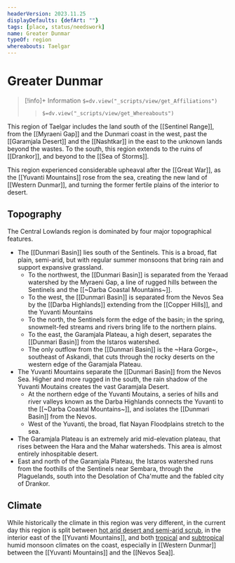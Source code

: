 ```yaml
---
headerVersion: 2023.11.25
displayDefaults: {defArt: ""}
tags: [place, status/needswork]
name: Greater Dunmar
typeOf: region
whereabouts: Taelgar
---
```

# Greater Dunmar
>[!info]+ Information
> `$=dv.view("_scripts/view/get_Affiliations")`
>> `$=dv.view("_scripts/view/get_Whereabouts")`

This region of Taelgar includes the land south of the [[Sentinel Range]], from the [[Myraeni Gap]] and the Dunmari coast in the west, past the [[Garamjala Desert]] and the [[Nashtkar]] in the east to the unknown lands beyond the wastes. To the south, this region extends to the ruins of [[Drankor]], and beyond to the [[Sea of Storms]]. 

This region experienced considerable upheaval after the [[Great War]], as the [[Yuvanti Mountains]] rose from the sea, creating the new land of [[Western Dunmar]], and turning the former fertile plains of the interior to desert. 

## Topography

The Central Lowlands region is dominated by four major topographical features. 
- The [[Dunmari Basin]] lies south of the Sentinels. This is a broad, flat plain, semi-arid, but with regular summer monsoons that bring rain and support expansive grassland. 
	- To the northwest, the [[Dunmari Basin]] is separated from the Yeraad watershed by the Myraeni Gap, a line of rugged hills between the Sentinels and the [[~Darba Coastal Mountains~]]. 
	- To the west, the [[Dunmari Basin]] is separated from the Nevos Sea by the [[Darba Highlands]] extending from the [[Copper Hills]], and the Yuvanti Mountains
	- To the north, the Sentinels form the edge of the basin; in the spring, snowmelt-fed streams and rivers bring life to the northern plains. 
	- To the east, the Garamjala Plateau, a high desert, separates the [[Dunmari Basin]] from the Istaros watershed. 
	- The only outflow from the [[Dunmari Basin]] is the ~Hara Gorge~, southeast of Askandi, that cuts through the rocky deserts on the western edge of the Garamjala Plateau. 
- The Yuvanti Mountains separate the [[Dunmari Basin]] from the Nevos Sea. Higher and more rugged in the south, the rain shadow of the Yuvanti Moutains creates the vast Garamjala Desert. 
	- At the northern edge of the Yuvanti Moutains, a series of hills and river valleys known as the Darba Highlands connects the Yuvanti to the [[~Darba Coastal Mountains~]], and isolates the [[Dunmari Basin]] from the Nevos. 
	- West of the Yuvanti, the broad, flat Nayan Floodplains stretch to the sea. 
- The Garamjala Plateau is an extremely arid mid-elevation plateau, that rises between the Hara and the Mahar watersheds. This area is almost entirely inhospitable desert.
- East and north of the Garamjala Plateau, the Istaros watershed runs from the foothills of the Sentinels near Sembara, through the Plaguelands, south into the Desolation of Cha'mutte and the fabled city of Drankor. 

## Climate

While historically the climate in this region was very different, in the current day this region is split between [hot arid desert and semi-arid scrub](https://geodiode.com/climate/hot-deserts), in the interior east of the [[Yuvanti Mountains]],  and both [tropical](https://geodiode.com/climate/tropical-monsoon-and-tropical-savannah) and [subtropical](https://geodiode.com/climate/humid-subtropical) humid monsoon climates on the coast, especially in [[Western Dunmar]] between the [[Yuvanti Mountains]] and the [[Nevos Sea]]. 
